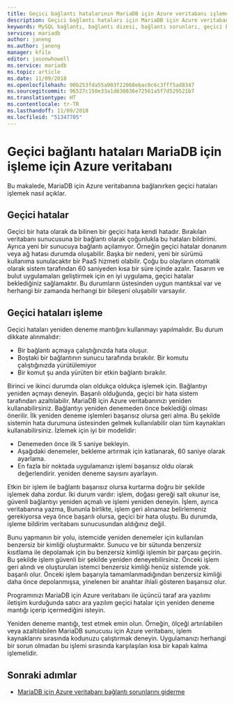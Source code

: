 ```yaml
---
title: Geçici bağlantı hatalarının MariaDB için Azure veritabanı işleme | Microsoft Docs
description: Geçici bağlantı hataları için MariaDB için Azure veritabanı işleme hakkında bilgi edinin.
keywords: MySQL bağlantı, bağlantı dizesi, bağlantı sorunları, geçici bir hata oluştu, bağlantı hatası
services: mariadb
author: janeng
ms.author: janeng
manager: kfile
editor: jasonwhowell
ms.service: mariadb
ms.topic: article
ms.date: 11/09/2018
ms.openlocfilehash: 90b253fda55a903f22068ebac0c6c3fff5ad8347
ms.sourcegitcommit: 96527c150e33a1d630836e72561a5f7d529521b7
ms.translationtype: HT
ms.contentlocale: tr-TR
ms.lasthandoff: 11/09/2018
ms.locfileid: "51347705"
---
```

# <a name="handling-of-transient-connectivity-errors-for-azure-database-for-mariadb"></a>Geçici bağlantı hataları MariaDB için işleme için Azure veritabanı

Bu makalede, MariaDB için Azure veritabanına bağlanırken geçici hataları işlemek nasıl açıklar.

## <a name="transient-errors"></a>Geçici hatalar

Geçici bir hata olarak da bilinen bir geçici hata kendi hatadır. Bırakılan veritabanı sunucusuna bir bağlantı olarak çoğunlukla bu hataları bildirimi. Ayrıca yeni bir sunucuya bağlantı açılamıyor. Örneğin geçici hatalar donanım veya ağ hatası durumda oluşabilir. Başka bir nedeni, yeni bir sürümü kullanıma sunulacaktır bir PaaS hizmeti olabilir. Çoğu bu olayların otomatik olarak sistem tarafından 60 saniyeden kısa bir süre içinde azalır. Tasarım ve bulut uygulamaları geliştirmek için en iyi uygulama, geçici hatalar beklediğiniz sağlamaktır. Bu durumların üstesinden uygun mantıksal var ve herhangi bir zamanda herhangi bir bileşeni oluşabilir varsayılır.

## <a name="handling-transient-errors"></a>Geçici hataları işleme

Geçici hataları yeniden deneme mantığını kullanmayı yapılmalıdır. Bu durum dikkate alınmalıdır:

* Bir bağlantı açmaya çalıştığınızda hata oluşur.
* Boştaki bir bağlantının sunucu tarafında bırakılır. Bir komutu çalıştığınızda yürütülemiyor
* Bir komut şu anda yürüten bir etkin bağlantı bırakılır.

Birinci ve ikinci durumda olan oldukça oldukça işlemek için. Bağlantıyı yeniden açmayı deneyin. Başarılı olduğunda, geçici bir hata sistem tarafından azaltılabilir. MariaDB için Azure veritabanınızı yeniden kullanabilirsiniz. Bağlantıyı yeniden denemeden önce beklediği olması önerilir. İlk yeniden deneme işlemleri başarısız olursa geri alma. Bu şekilde sistemin hata durumuna üstesinden gelmek kullanılabilir olan tüm kaynakları kullanabilirsiniz. İzlemek için iyi bir modelidir:

* Denemeden önce ilk 5 saniye bekleyin.
* Aşağıdaki denemeler, bekleme artırmak için katlanarak, 60 saniye olarak ayarlama.
* En fazla bir noktada uygulamanızı işlemi başarısız oldu olarak değerlendirir. yeniden deneme sayısını ayarlayın.

Etkin bir işlem ile bağlantı başarısız olursa kurtarma doğru bir şekilde işlemek daha zordur. İki durum vardır: işlem, doğası gereği salt okunur ise, güvenli bağlantıyı yeniden açmalı ve işlemi yeniden deneyin. İşlem, ayrıca veritabanına yazma, Bununla birlikte, işlem geri alınamaz belirlemeniz gerekiyorsa veya önce başarılı olursa, geçici bir hata oluştu. Bu durumda, işleme bildirim veritabanı sunucusundan aldığınız değil.

Bunu yapmanın bir yolu, istemcide yeniden denemeler için kullanılan benzersiz bir kimliği oluşturmaktır. Sunucu ve bir sütunda benzersiz kısıtlama ile depolamak için bu benzersiz kimliği işlemin bir parçası geçirin. Bu şekilde işlem güvenli bir şekilde yeniden deneyebilirsiniz. Önceki işlem geri alındı ve oluşturulan istemci benzersiz kimliği henüz sistemde yok. başarılı olur. Önceki işlem başarıyla tamamlanmadığından benzersiz kimliği daha önce depolanmışsa, yinelenen bir anahtar ihlali gösteren başarısız olur.

Programınızı MariaDB için Azure veritabanı ile üçüncü taraf ara yazılımı iletişim kurduğunda satıcı ara yazılım geçici hatalar için yeniden deneme mantığı içerip içermediğini isteyin.

Yeniden deneme mantığı, test etmek emin olun. Örneğin, ölçeği artırılabilen veya azaltılabilen MariaDB sunucusu için Azure veritabanı, işlem kaynaklarını sırasında kodunuzu çalıştırmak deneyin. Uygulamanızı herhangi bir sorun olmadan bu işlemi sırasında karşılaşılan kısa bir kapalı kalma işlemelidir.

## <a name="next-steps"></a>Sonraki adımlar

* [MariaDB için Azure veritabanı bağlantı sorunlarını giderme](howto-troubleshoot-common-connection-issues.md)

